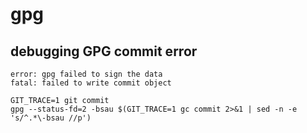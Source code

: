# gpg

## debugging GPG commit error

```
error: gpg failed to sign the data
fatal: failed to write commit object
```

```
GIT_TRACE=1 git commit
gpg --status-fd=2 -bsau $(GIT_TRACE=1 gc commit 2>&1 | sed -n -e 's/^.*\-bsau //p')
```
